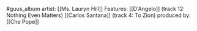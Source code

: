 #guus_album 
artist: [[Ms. Lauryn Hill]]
Features: 
[[D'Angelo]] (track 12: Nothing Even Matters)
[[Carlos Santana]] (track 4: To Zion)
produced by: [[Che Pope]]

